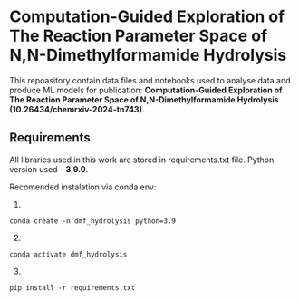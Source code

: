 # Computation-Guided Exploration of The Reaction Parameter Space of N,N-Dimethylformamide Hydrolysis

This repoasitory contain data files and notebooks used to analyse data and produce ML models for publication: **Computation-Guided Exploration of The Reaction Parameter Space of N,N-Dimethylformamide Hydrolysis (10.26434/chemrxiv-2024-tn743)**. 

## Requirements
All libraries used in this work are stored in requirements.txt file. Python version used -  **3.9.0**. 

Recomended instalation via conda env: 

1. 
```
conda create -n dmf_hydrolysis python=3.9
```
2. 
```
conda activate dmf_hydrolysis
```
3. 
```
pip install -r requirements.txt
```
